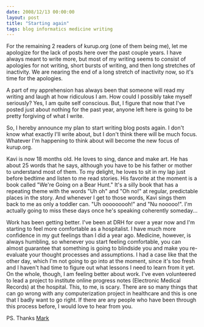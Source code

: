 ```yaml
---
date: 2008/12/13 00:00:00
layout: post
title: "Starting again"
tags: blog informatics medicine writing
---
```


For the remaining 2 readers of kurup.org (one of them being me), let me apologize for the lack of posts here over the past couple years. I have always meant to write more, but most of my writing seems to consist of apologies for not writing, short bursts of writing, and then long stretches of inactivity. We are nearing the end of a long stretch of inactivity now, so it's time for the apologies.

A part of my apprehension has always been that someone will read my writing and laugh at how ridiculous I am. How could I possibly take myself seriously? Yes, I am quite self conscious. But, I figure that now that I've posted just about nothing for the past year, anyone left here is going to be pretty forgiving of what I write.

So, I hereby announce my plan to start writing blog posts again. I don't know what exactly I'll write about, but I don't think there will be much focus. Whatever I'm happening to think about will become the new focus of kurup.org.

Kavi is now 18 months old. He loves to sing, dance and make art. He has about 25 words that he says, although you have to be his father or mother to understand most of them. To my delight, he loves to sit in my lap just before bedtime and listen to me read stories. His favorite at the moment is a book called "We're Going on a Bear Hunt." It's a silly book that has a repeating theme with the words "Uh oh" and "Oh no!" at regular, predictable places in the story. And whenever I get to those words, Kavi sings them back to me as only a toddler can. "Uh ooooooooh!" and "Nu nooooo!". I'm actually going to miss these days once he's speaking coherently someday...

Work has been getting better. I've been at DRH for over a year now and I'm starting to feel more comfortable as a hospitalist. I have much more confidence in my gut feelings than I did a year ago. Medicine, however, is always humbling, so whenever you start feeling comfortable, you can almost guarantee that something is going to blindside you and make you re-evaluate your thought processes and assumptions. I had a case like that the other day, which I'm not going to go into at the moment, since it's too fresh and I haven't had time to figure out what lessons I need to learn from it yet. On the whole, though, I am feeling better about work. I've even volunteered to lead a project to institute online progress notes (Electronic Medical Records) at the hospital. This, to me, is scary. There are so many things that can go wrong with any computerization project in healthcare and this is one that I badly want to go right. If there are any people who have been through this process before, I would love to hear from you.

PS. Thanks [Mark](http://mark.aufflick.com)
